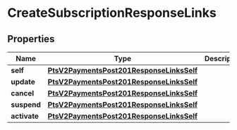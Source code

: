 
# CreateSubscriptionResponseLinks

## Properties
Name | Type | Description | Notes
------------ | ------------- | ------------- | -------------
**self** | [**PtsV2PaymentsPost201ResponseLinksSelf**](PtsV2PaymentsPost201ResponseLinksSelf.md) |  |  [optional]
**update** | [**PtsV2PaymentsPost201ResponseLinksSelf**](PtsV2PaymentsPost201ResponseLinksSelf.md) |  |  [optional]
**cancel** | [**PtsV2PaymentsPost201ResponseLinksSelf**](PtsV2PaymentsPost201ResponseLinksSelf.md) |  |  [optional]
**suspend** | [**PtsV2PaymentsPost201ResponseLinksSelf**](PtsV2PaymentsPost201ResponseLinksSelf.md) |  |  [optional]
**activate** | [**PtsV2PaymentsPost201ResponseLinksSelf**](PtsV2PaymentsPost201ResponseLinksSelf.md) |  |  [optional]



